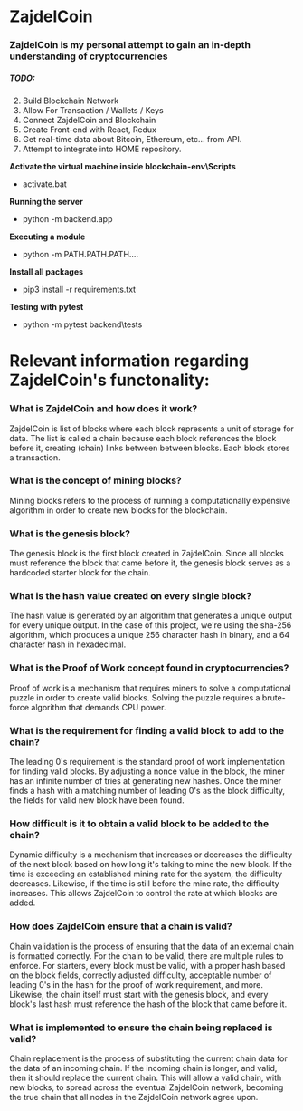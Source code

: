 # ZajdelCoin

### ZajdelCoin is my personal attempt to gain an in-depth understanding of cryptocurrencies

##### TODO:

2. Build Blockchain Network
3. Allow For Transaction / Wallets / Keys
4. Connect ZajdelCoin and Blockchain
5. Create Front-end with React, Redux
6. Get real-time data about Bitcoin, Ethereum, etc... from API.
7. Attempt to integrate into HOME repository.

**Activate the virtual machine inside blockchain-env\Scripts**

- activate.bat

**Running the server**

- python -m backend.app

**Executing a module**

- python -m PATH.PATH.PATH....

**Install all packages**

- pip3 install -r requirements.txt

**Testing with pytest**

- python -m pytest backend\tests


# Relevant information regarding ZajdelCoin's functonality: 

### What is ZajdelCoin and how does it work?

ZajdelCoin is list of blocks where each block represents a unit of storage for data. The list is called a chain because each block references the block before it, creating (chain) links between between blocks. Each block stores a transaction.

### What is the concept of mining blocks?

Mining blocks refers to the process of running a computationally expensive algorithm in order to create new blocks for the blockchain.

### What is the genesis block?

The genesis block is the first block created in ZajdelCoin. Since all blocks must reference the block that came before it, the genesis block serves as a hardcoded starter block for the chain.

### What is the hash value created on every single block?

The hash value is generated by an algorithm that generates a unique output for every unique output. In the case of this project, we're using the sha-256 algorithm, which produces a unique 256 character hash in binary, and a 64 character hash in hexadecimal.

### What is the Proof of Work concept found in cryptocurrencies?

Proof of work is a mechanism that requires miners to solve a computational puzzle in order to create valid blocks. Solving the puzzle requires a brute-force algorithm that demands CPU power.

### What is the requirement for finding a valid block to add to the chain?

The leading 0's requirement is the standard proof of work implementation for finding valid blocks. By adjusting a nonce value in the block, the miner has an infinite number of tries at generating new hashes. Once the miner finds a hash with a matching number of leading 0's as the block difficulty, the fields for valid new block have been found.

### How difficult is it to obtain a valid block to be added to the chain?

Dynamic difficulty is a mechanism that increases or decreases the difficulty of the next block based on how long it's taking to mine the new block. If the time is exceeding an established mining rate for the system, the difficulty decreases. Likewise, if the time is still before the mine rate, the difficulty increases. This allows ZajdelCoin to control the rate at which blocks are added.

### How does ZajdelCoin ensure that a chain is valid?

Chain validation is the process of ensuring that the data of an external chain is formatted correctly. For the chain to be valid, there are multiple rules to enforce. For starters, every block must be valid, with a proper hash based on the block fields, correctly adjusted difficulty, acceptable number of leading 0's in the hash for the proof of work requirement, and more. Likewise, the chain itself must start with the genesis block, and every block's last hash must reference the hash of the block that came before it.

### What is implemented to ensure the chain being replaced is valid?

Chain replacement is the process of substituting the current chain data for the data of an incoming chain. If the incoming chain is longer, and valid, then it should replace the current chain. This will allow a valid chain, with new blocks, to spread across the eventual ZajdelCoin network, becoming the true chain that all nodes in the ZajdelCoin network agree upon.